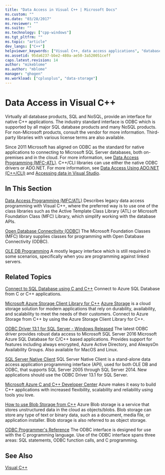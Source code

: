 ```yaml
---
title: "Data Access in Visual C++ | Microsoft Docs"
ms.custom: ""
ms.date: "03/28/2017"
ms.reviewer: ""
ms.suite: ""
ms.technology: ["cpp-windows"]
ms.tgt_pltfrm: ""
ms.topic: "article"
dev_langs: ["C++"]
helpviewer_keywords: ["Visual C++, data access applications", "databases [C++]", "OLE DB [C++], data access technologies", "data [C++], data access technologies", "data access [C++], class libraries for databases"]
ms.assetid: 95da6237-bbe2-480a-ae50-3a520051ceff
caps.latest.revision: 14
author: "mikeblome"
ms.author: "mblome"
manager: "ghogen"
ms.workload: ["cplusplus", "data-storage"]
---
```


# Data Access in Visual C++

Virtually all database products, SQL and NoSQL, provide an interface for native C++ applications. The industry standard interface is ODBC which is supported by all major SQL database products and many NoSQL products. For non-Microsoft products, consult the vendor for more information. Third-party libraries with various license terms are also available.

Since 2011 Microsoft has aligned on ODBC as the standard for native applications to connecting to Microsoft SQL Server databases, both on-premises and in the cloud. For more information, see [Data Access Programming \(MFC-ATL\)](data-access-programming-mfc-atl.md). C++/CLI libraries can use either the native ODBC drivers or ADO.NET. For more information, see [Data Access Using ADO.NET (C++/CLI)](/dotnet/data-access-using-adonet-cpp-cli.md) and [Accessing data in Visual Studio](https://docs.microsoft.com/visualstudio/data-tools/accessing-data-in-visual-studio).

## In This Section
[Data Access Programming (MFC/ATL)](data-access-programming-mfc-atl.md)
Describes legacy data access programming with Visual C++, where the preferred way is to use one of the class libraries such as the Active Template Class Library (ATL) or Microsoft Foundation Class (MFC) Library, which simplify working with the database APIs.

[Open Database Connectivity (ODBC)](odbc/open-database-connectivity-odbc.md)
The Microsoft Foundation Classes (MFC) library supplies classes for programming with Open Database Connectivity (ODBC).

[OLE DB Programming](oledb/ole-db-programming.md)
A mostly legacy interface which is still required in some scenarios, specifically when you are programming against linked servers.

## Related Topics
[Connect to SQL Database using C and C++](/azure/sql-database/sql-database-develop-cplusplus-simple)
Connect to Azure SQL Database from C or C++ applications.

[Microsoft Azure Storage Client Library for C++](https://github.com/Azure/azure-storage-cpp)
[Azure Storage](/azure/storage/storage-introduction) is a cloud storage solution for modern applications that rely on durability, availability, and scalability to meet the needs of their customers. Connect to Azure Storage from C++ by using the Azure Storage Client Library for C++.

[ODBC Driver 13.1 for SQL Server - Windows Released](https://blogs.msdn.microsoft.com/sqlnativeclient/2016/08/01/announcing-the-odbc-driver-13-1-for-sql-server)
The latest ODBC driver provides robust data access to Microsoft SQL Server 2016 Microsoft Azure SQL Database for C/C++ based applications. Provides support for features including always encrypted, Azure Active Directory, and AlwaysOn Availability Groups. Also available for MacOS and Linux.     
 
[SQL Server Native Client](https://msdn.microsoft.com/library/ms130892.aspx)
 SQL Server Native Client is a stand-alone data access application programming interface (API), used for both OLE DB and ODBC, that supports SQL Server 2005 through SQL Server 2014. New applications should use the ODBC Driver 13.1 for SQL Server.

[Microsoft Azure C and C++ Developer Center](https://azure.microsoft.com/develop/cpp/)
Azure makes it easy to build C++ applications with increased flexibility, scalability and reliability using tools you love.    

[How to use Blob Storage from C++](https://docs.microsoft.com/azure/storage/storage-c-plus-plus-how-to-use-blobs)
 Azure Blob storage is a service that stores unstructured data in the cloud as objects/blobs. Blob storage can store any type of text or binary data, such as a document, media file, or application installer. Blob storage is also referred to as object storage.

[ ODBC Programmer's Reference](https://docs.microsoft.com/sql/odbc/reference/odbc-programmer-s-reference)
The ODBC interface is designed for use with the C programming language. Use of the ODBC interface spans three areas: SQL statements, ODBC function calls, and C programming.

## See Also
[Visual C++](../visual-cpp-in-visual-studio.md)
